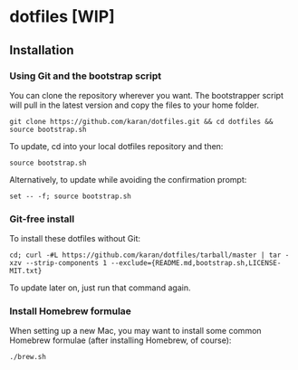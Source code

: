 # dotfiles [WIP]

## Installation

### Using Git and the bootstrap script
You can clone the repository wherever you want. The bootstrapper script will pull in the latest version and copy the files to your home folder.
```
git clone https://github.com/karan/dotfiles.git && cd dotfiles && source bootstrap.sh
```

To update, cd into your local dotfiles repository and then:
```
source bootstrap.sh
```

Alternatively, to update while avoiding the confirmation prompt:
```
set -- -f; source bootstrap.sh
```

### Git-free install
To install these dotfiles without Git:
```
cd; curl -#L https://github.com/karan/dotfiles/tarball/master | tar -xzv --strip-components 1 --exclude={README.md,bootstrap.sh,LICENSE-MIT.txt}
```

To update later on, just run that command again.

### Install Homebrew formulae
When setting up a new Mac, you may want to install some common Homebrew formulae (after installing Homebrew, of course):
```
./brew.sh
```
